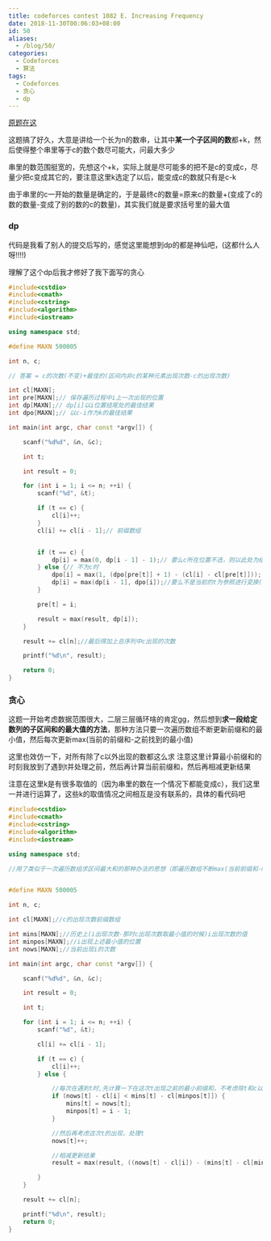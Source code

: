 ```yaml
---
title: codeforces contest 1082 E. Increasing Frequency
date: 2018-11-30T00:06:03+08:00
id: 50
aliases:
  - /blog/50/
categories: 
  - Codeforces
  - 算法
tags: 
  - Codeforces
  - 贪心
  - dp
---
```


[原题在这](http://codeforces.com/contest/1082/problem/E)

这题搞了好久，大意是讲给一个长为n的数串，让其中**某一个子区间的数**都+k，然后使得整个串里等于c的数个数尽可能大，问最大多少

串里的数范围挺宽的，先想这个+k，实际上就是尽可能多的把不是c的变成c，尽量少把c变成其它的，要注意这里k选定了以后，能变成c的数就只有是c-k

由于串里的c一开始的数量是确定的，于是最终c的数量=原来c的数量+(变成了c的数的数量-变成了别的数的c的数量)，其实我们就是要求括号里的最大值


### dp

代码是我看了别人的提交后写的，感觉这里能想到dp的都是神仙吧，(这都什么人呀!!!!)

理解了这个dp后我才修好了我下面写的贪心

```cpp
#include<cstdio>
#include<cmath>
#include<cstring>
#include<algorithm>
#include<iostream>

using namespace std;

#define MAXN 500005

int n, c;

// 答案 = c的次数(不变)+最佳的(区间内非c的某种元素出现次数-c的出现次数)

int cl[MAXN];
int pre[MAXN];// 保存遍历过程中i上一次出现的位置
int dp[MAXN];// dp[i]以i位置结尾处的最佳结果
int dpo[MAXN];// 以c-i作为k的最佳结果

int main(int argc, char const *argv[]) {

	scanf("%d%d", &n, &c);

	int t;

	int result = 0;

	for (int i = 1; i <= n; ++i) {
		scanf("%d", &t);

		if (t == c) {
			cl[i]++;
		}
		cl[i] += cl[i - 1];// 前缀数组


		if (t == c) {
			dp[i] = max(0, dp[i - 1] - 1);// 要么c所在位置不选，则以此处为结尾的最佳差值为0；要么选上,则继承以上一个位置结尾的差值再减去1
		} else {// 不为c时
			dpo[i] = max(1, (dpo[pre[t]] + 1) - (cl[i] - cl[pre[t]])); // 从上次这个t出现的位置（不包括）到这个位置结束这段区间，要么从当前位置重新开始一个区间(1)（肯定比不开始(0)好），要么接上上一段区间，其它情况都不如这两种情况；
			dp[i] = max(dp[i - 1], dpo[i]);//要么不是当前的t为参照进行变换(dp[i-1])，要么是(dpo[i])
		}

		pre[t] = i;

		result = max(result, dp[i]);
	}

	result += cl[n];//最后得加上总序列中c出现的次数

	printf("%d\n", result);

	return 0;
}
```


### 贪心

这题一开始考虑数据范围很大，二层三层循环啥的肯定gg，然后想到**求一段给定数列的子区间和的最大值的方法**，那种方法只要一次遍历数组不断更新前缀和的最小值，然后每次更新max(当前的前缀和-之前找到的最小值)

这里也效仿一下，对所有除了c以外出现的数都这么求
注意这里计算最小前缀和的时刻我放到了遇到t并处理之前，然后再计算当前前缀和，然后再相减更新结果


注意在这里k是有很多取值的（因为串里的数在一个情况下都能变成c），我们这里一并进行运算了，这些k的取值情况之间相互是没有联系的，具体的看代码吧

```cpp
#include<cstdio>
#include<cmath>
#include<cstring>
#include<algorithm>
#include<iostream>

using namespace std;

//用了类似于一次遍历数组求区间最大和的那种办法的思想（即遍历数组不断max(当前前缀和-min(历史上的前缀和))），对除了c以外的那些数都做这种计算


#define MAXN 500005

int n, c;

int cl[MAXN];//c的出现次数前缀数组

int mins[MAXN];//历史上(i出现次数-那时c出现次数取最小值的时候)i出现次数的值
int minpos[MAXN];//i出现上述最小值的位置
int nows[MAXN];//当前出现i的次数

int main(int argc, char const *argv[]) {

	scanf("%d%d", &n, &c);

	int result = 0;

	int t;

	for (int i = 1; i <= n; ++i) {
		scanf("%d", &t);

		cl[i] += cl[i - 1];

		if (t == c) {
			cl[i]++;
		} else {

			//每次在遇到t时,先计算一下在这次t出现之前的最小前缀和，不考虑除t和c以外的其它元素，因为此时k=c-t已经确定，其它数在这种情况下没有影响
			if (nows[t] - cl[i] < mins[t] - cl[minpos[t]]) {
				mins[t] = nows[t];
				minpos[t] = i - 1;
			}

			//然后再考虑这次t的出现，处理t
			nows[t]++;

			//相减更新结果
			result = max(result, ((nows[t] - cl[i]) - (mins[t] - cl[minpos[t]])));

		}
	}

	result += cl[n];

	printf("%d\n", result);
	return 0;
}
```




